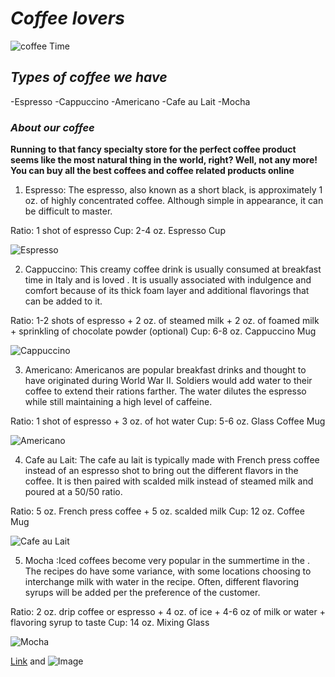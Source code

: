 # _Coffee lovers_
![coffee Time](https://prairievillagedentist.com/wp-content/uploads/2019/02/iu-1-1200x800.jpeg)

## _Types of coffee we have_
-Espresso
-Cappuccino
-Americano
-Cafe au Lait
-Mocha



### _About our coffee_
**Running to that fancy specialty store for the perfect coffee product seems like the most natural thing in the world, right? Well, not any more! You can buy all the best coffees and coffee related products online**

1. Espresso: The espresso, also known as a short black, is approximately 1 oz. of highly concentrated coffee. Although simple in appearance, it can be difficult to master.

Ratio: 1 shot of espresso
Cup: 2-4 oz. Espresso Cup

![Espresso](https://lh3.googleusercontent.com/proxy/8qHPdg-tKnVKJrV3FJn4ulWtCJKW7Pn4WVQCkHtirUwfYv_1fe5kJrdv2mbuE-itcrpt9gi5voA7ZmBkg1XPLS2Z0UK0NvZqembIeR9nAXo_Fvkf)

2. Cappuccino: This creamy coffee drink is usually consumed at breakfast time in Italy and is loved . It is usually associated with indulgence and comfort because of its thick foam layer and additional flavorings that can be added to it.

Ratio: 1-2 shots of espresso + 2 oz. of steamed milk + 2 oz. of foamed milk + sprinkling of chocolate powder (optional)
Cup: 6-8 oz. Cappuccino Mug

![Cappuccino](https://encrypted-tbn0.gstatic.com/images?q=tbn:ANd9GcQjybqyzyiIPKEmTHSw4matD0FynynLR34xNQ&usqp=CAU)


3. Americano: Americanos are popular breakfast drinks and thought to have originated during World War II. Soldiers would add water to their coffee to extend their rations farther. The water dilutes the espresso while still maintaining a high level of caffeine.

Ratio: 1 shot of espresso + 3 oz. of hot water
Cup: 5-6 oz. Glass Coffee Mug

![Americano](https://www.irishtimes.com/polopoly_fs/1.4029828.1569402836!/image/image.jpg_gen/derivatives/ratio_1x1_w1200/image.jpg)

4. Cafe au Lait: The cafe au lait is typically made with French press coffee instead of an espresso shot to bring out the different flavors in the coffee. It is then paired with scalded milk instead of steamed milk and poured at a 50/50 ratio.

Ratio: 5 oz. French press coffee + 5 oz. scalded milk
Cup: 12 oz. Coffee Mug

![Cafe au Lait](https://media-cdn.tripadvisor.com/media/photo-s/18/93/48/08/cafe-late.jpg)

5. Mocha :Iced coffees become very popular in the summertime in the . The recipes do have some variance, with some locations choosing to interchange milk with water in the recipe. Often, different flavoring syrups will be added per the preference of the customer.

Ratio: 2 oz. drip coffee or espresso + 4 oz. of ice + 4-6 oz of milk or water + flavoring syrup to taste
Cup: 14 oz. Mixing Glass

![Mocha](https://food-images.files.bbci.co.uk/food/recipes/the_perfect_mocha_coffee_29100_16x9.jpg)



[Link](url) and ![Image](src)
```


